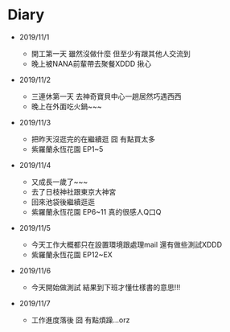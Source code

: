 # Diary

* 2019/11/1
  * 開工第一天 雖然沒做什麼 但至少有跟其他人交流到
  * 晚上被NANA前輩帶去聚餐XDDD 揪心
  
* 2019/11/2
  * 三連休第一天 去神奇寶貝中心一趟居然巧遇西西
  * 晚上在外面吃火鍋~~~

* 2019/11/3
  * 把昨天沒逛完的在繼續逛 囧 有點買太多 
  * 紫羅蘭永恆花園 EP1~5
  
* 2019/11/4
  * 又成長一歲了~~~
  * 去了日枝神社跟東京大神宮
  * 回來池袋後繼續逛逛
  * 紫羅蘭永恆花園 EP6~11 真的很感人Q口Q
  
* 2019/11/5
  * 今天工作大概都只在設置環境跟處理mail 還有做些測試XDDD
  * 紫羅蘭永恆花園 EP12~EX
  
* 2019/11/6
  * 今天開始做測試 結果到下班才懂仕樣書的意思!!!

* 2019/11/7
  * 工作進度落後 囧 有點煩躁...orz
    
    